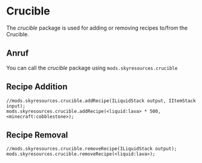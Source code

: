 # Crucible

The *crucible* package is used for adding or removing recipes to/from the Crucible.

## Anruf

You can call the *crucible* package using `mods.skyresources.crucible`

## Recipe Addition

```zenscript
//mods.skyresources.crucible.addRecipe(ILiquidStack output, IItemStack input);
mods.skyresources.crucible.addRecipe(<liquid:lava> * 500, <minecraft:cobblestone>);
```

## Recipe Removal

```zenscript
//mods.skyresources.crucible.removeRecipe(ILiquidStack output);
mods.skyresources.crucible.removeRecipe(<liquid:lava>);
```